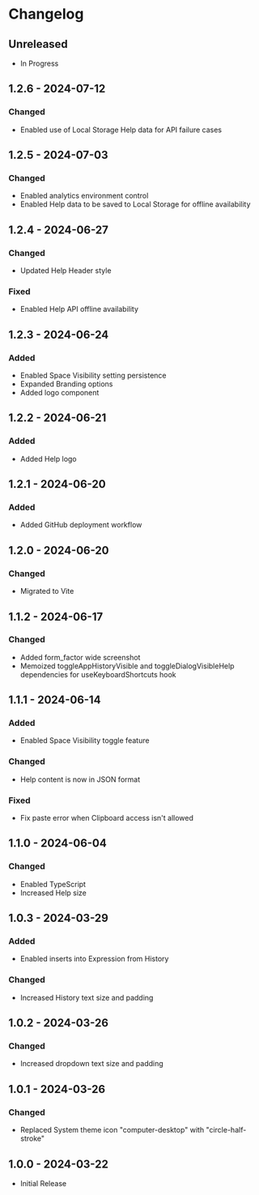 # Changelog

## Unreleased

- In Progress

## 1.2.6 - 2024-07-12

### Changed

- Enabled use of Local Storage Help data for API failure cases

## 1.2.5 - 2024-07-03

### Changed

- Enabled analytics environment control
- Enabled Help data to be saved to Local Storage for offline availability

## 1.2.4 - 2024-06-27

### Changed

- Updated Help Header style

### Fixed

- Enabled Help API offline availability

## 1.2.3 - 2024-06-24

### Added

- Enabled Space Visibility setting persistence
- Expanded Branding options
- Added logo component

## 1.2.2 - 2024-06-21

### Added

- Added Help logo

## 1.2.1 - 2024-06-20

### Added

- Added GitHub deployment workflow

## 1.2.0 - 2024-06-20

### Changed

- Migrated to Vite

## 1.1.2 - 2024-06-17

### Changed

- Added form_factor wide screenshot
- Memoized toggleAppHistoryVisible and toggleDialogVisibleHelp dependencies for useKeyboardShortcuts hook

## 1.1.1 - 2024-06-14

### Added

- Enabled Space Visibility toggle feature

### Changed

- Help content is now in JSON format

### Fixed

- Fix paste error when Clipboard access isn't allowed

## 1.1.0 - 2024-06-04

### Changed

- Enabled TypeScript
- Increased Help size

## 1.0.3 - 2024-03-29

### Added

- Enabled inserts into Expression from History

### Changed

- Increased History text size and padding

## 1.0.2 - 2024-03-26

### Changed

- Increased dropdown text size and padding

## 1.0.1 - 2024-03-26

### Changed

- Replaced System theme icon "computer-desktop" with "circle-half-stroke"

## 1.0.0 - 2024-03-22

- Initial Release
